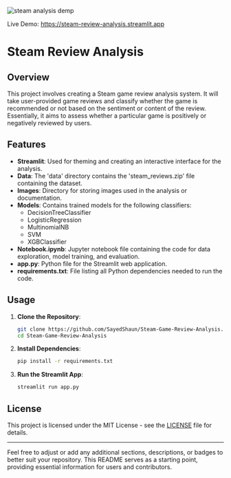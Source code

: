 ![steam analysis demp](https://github.com/SayedShaun/Steam-Review-Analysis/assets/126845316/e85f67fb-2f5f-4fb9-9769-ec0bdbc43aff)

Live Demo: https://steam-review-analysis.streamlit.app
# Steam Review Analysis

## Overview

This project involves creating a Steam game review analysis system. It will take user-provided game reviews and classify whether the game is recommended or not based on the sentiment or content of the review. Essentially, it aims to assess whether a particular game is positively or negatively reviewed by users.

## Features

- **Streamlit**: Used for theming and creating an interactive interface for the analysis.
- **Data**: The 'data' directory contains the 'steam_reviews.zip' file containing the dataset.
- **Images**: Directory for storing images used in the analysis or documentation.
- **Models**: Contains trained models for the following classifiers:
  - DecisionTreeClassifier
  - LogisticRegression
  - MultinomialNB
  - SVM
  - XGBClassifier
- **Notebook.ipynb**: Jupyter notebook file containing the code for data exploration, model training, and evaluation.
- **app.py**: Python file for the Streamlit web application.
- **requirements.txt**: File listing all Python dependencies needed to run the code.

## Usage

1. **Clone the Repository**:

    ```bash
    git clone https://github.com/SayedShaun/Steam-Game-Review-Analysis.git
    cd Steam-Game-Review-Analysis
    ```

2. **Install Dependencies**:

    ```bash
    pip install -r requirements.txt
    ```

3. **Run the Streamlit App**:

    ```bash
    streamlit run app.py
    ```

## License

This project is licensed under the MIT License - see the [LICENSE](LICENSE) file for details.

---

Feel free to adjust or add any additional sections, descriptions, or badges to better suit your repository. This README serves as a starting point, providing essential information for users and contributors.
